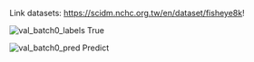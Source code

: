 Link datasets: https://scidm.nchc.org.tw/en/dataset/fisheye8k!



![val_batch0_labels](https://hackmd.io/_uploads/Hyn4Dlj5R.jpg "True")
True

![val_batch0_pred](https://hackmd.io/_uploads/rJRuDejcA.jpg "Predict")
Predict
